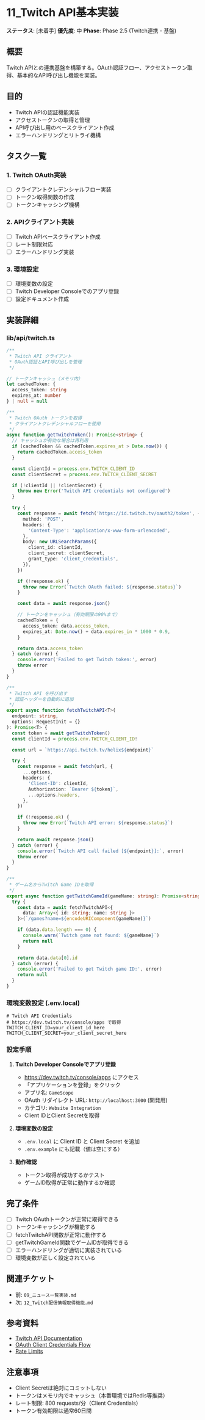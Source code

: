 # 11_Twitch API基本実装

**ステータス**: [未着手]
**優先度**: 中
**Phase**: Phase 2.5 (Twitch連携 - 基盤)

## 概要

Twitch APIとの連携基盤を構築する。OAuth認証フロー、アクセストークン取得、基本的なAPI呼び出し機能を実装。

## 目的

- Twitch APIの認証機能実装
- アクセストークンの取得と管理
- API呼び出し用のベースクライアント作成
- エラーハンドリングとリトライ機構

## タスク一覧

### 1. Twitch OAuth実装
- [ ] クライアントクレデンシャルフロー実装
- [ ] トークン取得関数の作成
- [ ] トークンキャッシング機構

### 2. APIクライアント実装
- [ ] Twitch APIベースクライアント作成
- [ ] レート制限対応
- [ ] エラーハンドリング実装

### 3. 環境設定
- [ ] 環境変数の設定
- [ ] Twitch Developer Consoleでのアプリ登録
- [ ] 設定ドキュメント作成

## 実装詳細

### lib/api/twitch.ts

```typescript
/**
 * Twitch API クライアント
 * OAuth認証とAPI呼び出しを管理
 */

// トークンキャッシュ（メモリ内）
let cachedToken: {
  access_token: string
  expires_at: number
} | null = null

/**
 * Twitch OAuth トークンを取得
 * クライアントクレデンシャルフローを使用
 */
async function getTwitchToken(): Promise<string> {
  // キャッシュが有効な場合は再利用
  if (cachedToken && cachedToken.expires_at > Date.now()) {
    return cachedToken.access_token
  }

  const clientId = process.env.TWITCH_CLIENT_ID
  const clientSecret = process.env.TWITCH_CLIENT_SECRET

  if (!clientId || !clientSecret) {
    throw new Error('Twitch API credentials not configured')
  }

  try {
    const response = await fetch('https://id.twitch.tv/oauth2/token', {
      method: 'POST',
      headers: {
        'Content-Type': 'application/x-www-form-urlencoded',
      },
      body: new URLSearchParams({
        client_id: clientId,
        client_secret: clientSecret,
        grant_type: 'client_credentials',
      }),
    })

    if (!response.ok) {
      throw new Error(`Twitch OAuth failed: ${response.status}`)
    }

    const data = await response.json()

    // トークンをキャッシュ（有効期限の90%まで）
    cachedToken = {
      access_token: data.access_token,
      expires_at: Date.now() + data.expires_in * 1000 * 0.9,
    }

    return data.access_token
  } catch (error) {
    console.error('Failed to get Twitch token:', error)
    throw error
  }
}

/**
 * Twitch API を呼び出す
 * 認証ヘッダーを自動的に追加
 */
export async function fetchTwitchAPI<T>(
  endpoint: string,
  options: RequestInit = {}
): Promise<T> {
  const token = await getTwitchToken()
  const clientId = process.env.TWITCH_CLIENT_ID!

  const url = `https://api.twitch.tv/helix${endpoint}`

  try {
    const response = await fetch(url, {
      ...options,
      headers: {
        'Client-ID': clientId,
        Authorization: `Bearer ${token}`,
        ...options.headers,
      },
    })

    if (!response.ok) {
      throw new Error(`Twitch API error: ${response.status}`)
    }

    return await response.json()
  } catch (error) {
    console.error(`Twitch API call failed [${endpoint}]:`, error)
    throw error
  }
}

/**
 * ゲーム名からTwitch Game IDを取得
 */
export async function getTwitchGameId(gameName: string): Promise<string | null> {
  try {
    const data = await fetchTwitchAPI<{
      data: Array<{ id: string; name: string }>
    }>(`/games?name=${encodeURIComponent(gameName)}`)

    if (data.data.length === 0) {
      console.warn(`Twitch game not found: ${gameName}`)
      return null
    }

    return data.data[0].id
  } catch (error) {
    console.error('Failed to get Twitch game ID:', error)
    return null
  }
}
```

### 環境変数設定 (.env.local)

```env
# Twitch API Credentials
# https://dev.twitch.tv/console/apps で取得
TWITCH_CLIENT_ID=your_client_id_here
TWITCH_CLIENT_SECRET=your_client_secret_here
```

### 設定手順

1. **Twitch Developer Consoleでアプリ登録**
   - https://dev.twitch.tv/console/apps にアクセス
   - 「アプリケーションを登録」をクリック
   - アプリ名: `GameScope`
   - OAuth リダイレクト URL: `http://localhost:3000` (開発用)
   - カテゴリ: `Website Integration`
   - Client IDとClient Secretを取得

2. **環境変数の設定**
   - `.env.local` に Client ID と Client Secret を追加
   - `.env.example` にも記載（値は空にする）

3. **動作確認**
   - トークン取得が成功するかテスト
   - ゲームID取得が正常に動作するか確認

## 完了条件

- [ ] Twitch OAuthトークンが正常に取得できる
- [ ] トークンキャッシングが機能する
- [ ] fetchTwitchAPI関数が正常に動作する
- [ ] getTwitchGameId関数でゲームIDが取得できる
- [ ] エラーハンドリングが適切に実装されている
- [ ] 環境変数が正しく設定されている

## 関連チケット

- 前: `09_ニュース一覧実装.md`
- 次: `12_Twitch配信情報取得機能.md`

## 参考資料

- [Twitch API Documentation](https://dev.twitch.tv/docs/api/)
- [OAuth Client Credentials Flow](https://dev.twitch.tv/docs/authentication/getting-tokens-oauth/#client-credentials-grant-flow)
- [Rate Limits](https://dev.twitch.tv/docs/api/guide/#rate-limits)

## 注意事項

- Client Secretは絶対にコミットしない
- トークンはメモリ内でキャッシュ（本番環境ではRedis等推奨）
- レート制限: 800 requests/分（Client Credentials）
- トークン有効期限は通常60日間
